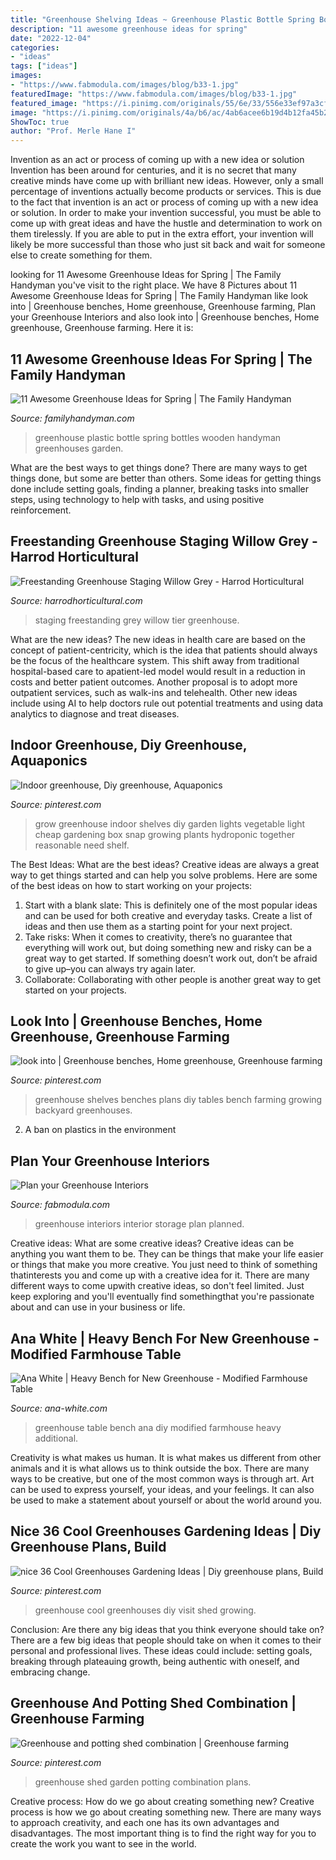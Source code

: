 ```yaml
---
title: "Greenhouse Shelving Ideas ~ Greenhouse Plastic Bottle Spring Bottles Wooden Handyman Greenhouses Garden"
description: "11 awesome greenhouse ideas for spring"
date: "2022-12-04"
categories:
- "ideas"
tags: ["ideas"]
images:
- "https://www.fabmodula.com/images/blog/b33-1.jpg"
featuredImage: "https://www.fabmodula.com/images/blog/b33-1.jpg"
featured_image: "https://i.pinimg.com/originals/55/6e/33/556e33ef97a3cf40a7af99b70eece2be.jpg"
image: "https://i.pinimg.com/originals/4a/b6/ac/4ab6acee6b19d4b12fa45b20989a56a4.jpg"
ShowToc: true
author: "Prof. Merle Hane I"
---
```



Invention as an act or process of coming up with a new idea or solution
Invention has been around for centuries, and it is no secret that many creative minds have come up with brilliant new ideas. However, only a small percentage of inventions actually become products or services. This is due to the fact that invention is an act or process of coming up with a new idea or solution. In order to make your invention successful, you must be able to come up with great ideas and have the hustle and determination to work on them tirelessly. If you are able to put in the extra effort, your invention will likely be more successful than those who just sit back and wait for someone else to create something for them.

	

		
looking for 11 Awesome Greenhouse Ideas for Spring | The Family Handyman you've visit to the right place. We have 8 Pictures about 11 Awesome Greenhouse Ideas for Spring | The Family Handyman like look into | Greenhouse benches, Home greenhouse, Greenhouse farming, Plan your Greenhouse Interiors and also look into | Greenhouse benches, Home greenhouse, Greenhouse farming. Here it is:
		
    
## 11 Awesome Greenhouse Ideas For Spring | The Family Handyman

<img loading=lazy src="https://www.familyhandyman.com/wp-content/uploads/2018/01/1427-1408-1426-951-0-229-2758-img_4024.jpg" onerror="this.onerror=null;this.src='https://tse2.mm.bing.net/th?id=OIP.u1XA8iyODHKj7IVbqkTLnAHaHa&amp;pid=15.1';" alt="11 Awesome Greenhouse Ideas for Spring | The Family Handyman">

_Source: familyhandyman.com_

>greenhouse plastic bottle spring bottles wooden handyman greenhouses garden. 

	

What are the best ways to get things done?
There are many ways to get things done, but some are better than others. Some ideas for getting things done include setting goals, finding a planner, breaking tasks into smaller steps, using technology to help with tasks, and using positive reinforcement.

    
## Freestanding Greenhouse Staging Willow Grey - Harrod Horticultural

<img loading=lazy src="https://www.harrodhorticultural.com/uploads/images/products/GRO-252_Freestanding_Staging_2_Tier_Grey_3.jpg" onerror="this.onerror=null;this.src='https://tse3.mm.bing.net/th?id=OIP.f_UyapH-QpanPsn-LBJDSAHaHa&amp;pid=15.1';" alt="Freestanding Greenhouse Staging Willow Grey - Harrod Horticultural">

_Source: harrodhorticultural.com_

>staging freestanding grey willow tier greenhouse. 

	

What are the new ideas?
The new ideas in health care are based on the concept of patient-centricity, which is the idea that patients should always be the focus of the healthcare system. This shift away from traditional hospital-based care to apatient-led model would result in a reduction in costs and better patient outcomes. Another proposal is to adopt more outpatient services, such as walk-ins and telehealth. Other new ideas include using AI to help doctors rule out potential treatments and using data analytics to diagnose and treat diseases.

    
## Indoor Greenhouse, Diy Greenhouse, Aquaponics

<img loading=lazy src="https://i.pinimg.com/736x/b0/52/21/b052216b39121bf4c5433eee294349b8--simple-greenhouse-indoor-greenhouse.jpg" onerror="this.onerror=null;this.src='https://tse4.mm.bing.net/th?id=OIP.8mhxaW9JbcVDnW-OXrzbeAHaFj&amp;pid=15.1';" alt="Indoor greenhouse, Diy greenhouse, Aquaponics">

_Source: pinterest.com_

>grow greenhouse indoor shelves diy garden lights vegetable light cheap gardening box snap growing plants hydroponic together reasonable need shelf. 

	

The Best Ideas: What are the best ideas?
Creative ideas are always a great way to get things started and can help you solve problems. Here are some of the best ideas on how to start working on your projects: 
1. Start with a blank slate: This is definitely one of the most popular ideas and can be used for both creative and everyday tasks. Create a list of ideas and then use them as a starting point for your next project. 
2. Take risks: When it comes to creativity, there’s no guarantee that everything will work out, but doing something new and risky can be a great way to get started. If something doesn’t work out, don’t be afraid to give up–you can always try again later. 
3. Collaborate: Collaborating with other people is another great way to get started on your projects.

    
## Look Into | Greenhouse Benches, Home Greenhouse, Greenhouse Farming

<img loading=lazy src="https://i.pinimg.com/originals/4a/b6/ac/4ab6acee6b19d4b12fa45b20989a56a4.jpg" onerror="this.onerror=null;this.src='https://tse4.mm.bing.net/th?id=OIP.pueMqn81LH76QxJYy0NMIgHaJ4&amp;pid=15.1';" alt="look into | Greenhouse benches, Home greenhouse, Greenhouse farming">

_Source: pinterest.com_

>greenhouse shelves benches plans diy tables bench farming growing backyard greenhouses. 

	

2. A ban on plastics in the environment 

    
## Plan Your Greenhouse Interiors

<img loading=lazy src="https://www.fabmodula.com/images/blog/b33-1.jpg" onerror="this.onerror=null;this.src='https://tse2.mm.bing.net/th?id=OIP.mhn4XRDRLujeYY3OtYsw7AHaLH&amp;pid=15.1';" alt="Plan your Greenhouse Interiors">

_Source: fabmodula.com_

>greenhouse interiors interior storage plan planned. 

	

Creative ideas: What are some creative ideas?
Creative ideas can be anything you want them to be. They can be things that make your life easier or things that make you more creative. You just need to think of something thatinterests you and come up with a creative idea for it. There are many different ways to come upwith creative ideas, so don't feel limited. Just keep exploring and you'll eventually find somethingthat you're passionate about and can use in your business or life.

    
## Ana White | Heavy Bench For New Greenhouse - Modified Farmhouse Table

<img loading=lazy src="http://www.ana-white.com/sites/default/files/3154815142_1347475095.jpg" onerror="this.onerror=null;this.src='https://tse1.mm.bing.net/th?id=OIP.gPwPceQ8_Gum2Hh8J5ZhdgHaE7&amp;pid=15.1';" alt="Ana White | Heavy Bench for New Greenhouse - Modified Farmhouse Table">

_Source: ana-white.com_

>greenhouse table bench ana diy modified farmhouse heavy additional. 

	

Creativity is what makes us human. It is what makes us different from other animals and it is what allows us to think outside the box. There are many ways to be creative, but one of the most common ways is through art. Art can be used to express yourself, your ideas, and your feelings. It can also be used to make a statement about yourself or about the world around you.

    
## Nice 36 Cool Greenhouses Gardening Ideas | Diy Greenhouse Plans, Build

<img loading=lazy src="https://i.pinimg.com/originals/55/6e/33/556e33ef97a3cf40a7af99b70eece2be.jpg" onerror="this.onerror=null;this.src='https://tse3.mm.bing.net/th?id=OIP.1KNL8tGyvRfCfeD4Q-GmegHaJ3&amp;pid=15.1';" alt="nice 36 Cool Greenhouses Gardening Ideas | Diy greenhouse plans, Build">

_Source: pinterest.com_

>greenhouse cool greenhouses diy visit shed growing. 

	

Conclusion: Are there any big ideas that you think everyone should take on?
There are a few big ideas that people should take on when it comes to their personal and professional lives. These ideas could include: setting goals, breaking through plateauing growth, being authentic with oneself, and embracing change.

    
## Greenhouse And Potting Shed Combination | Greenhouse Farming

<img loading=lazy src="https://i.pinimg.com/originals/b2/a3/11/b2a311c359f125e0aaa03559d34eae13.jpg" onerror="this.onerror=null;this.src='https://tse3.mm.bing.net/th?id=OIP.WSbcXtae8BZm79AcIZriMwHaFj&amp;pid=15.1';" alt="Greenhouse and potting shed combination | Greenhouse farming">

_Source: pinterest.com_

>greenhouse shed garden potting combination plans. 

	

Creative process: How do we go about creating something new?
Creative process is how we go about creating something new. There are many ways to approach creativity, and each one has its own advantages and disadvantages. The most important thing is to find the right way for you to create the work you want to see in the world.

